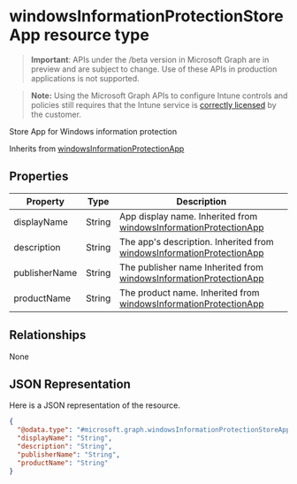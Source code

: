 ﻿# windowsInformationProtectionStoreApp resource type

> **Important**: APIs under the /beta version in Microsoft Graph are in preview and are subject to change. Use of these APIs in production applications is not supported.

> **Note:** Using the Microsoft Graph APIs to configure Intune controls and policies still requires that the Intune service is [correctly licensed](https://go.microsoft.com/fwlink/?linkid=839381) by the customer.

Store App for Windows information protection

Inherits from [windowsInformationProtectionApp](../resources/intune_mam_windowsinformationprotectionapp.md)

## Properties
|Property|Type|Description|
|---|---|---|
|displayName|String|App display name. Inherited from [windowsInformationProtectionApp](../resources/intune_mam_windowsinformationprotectionapp.md)|
|description|String|The app's description. Inherited from [windowsInformationProtectionApp](../resources/intune_mam_windowsinformationprotectionapp.md)|
|publisherName|String|The publisher name Inherited from [windowsInformationProtectionApp](../resources/intune_mam_windowsinformationprotectionapp.md)|
|productName|String|The product name. Inherited from [windowsInformationProtectionApp](../resources/intune_mam_windowsinformationprotectionapp.md)|

## Relationships
None
## JSON Representation
Here is a JSON representation of the resource.
<!-- {
  "blockType": "resource",
  "keyProperty": "id",
  "@odata.type": "microsoft.graph.windowsInformationProtectionStoreApp"
}
-->
```json
{
  "@odata.type": "#microsoft.graph.windowsInformationProtectionStoreApp",
  "displayName": "String",
  "description": "String",
  "publisherName": "String",
  "productName": "String"
}
```



